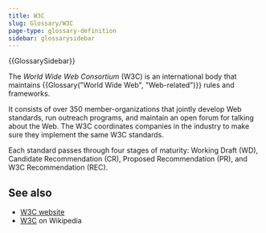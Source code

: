 ```yaml
---
title: W3C
slug: Glossary/W3C
page-type: glossary-definition
sidebar: glossarysidebar
---
```


{{GlossarySidebar}}

The _World Wide Web Consortium_ (W3C) is an international body that maintains {{Glossary("World Wide Web", "Web-related")}} rules and frameworks.

It consists of over 350 member-organizations that jointly develop Web standards, run outreach programs, and maintain an open forum for talking about the Web. The W3C coordinates companies in the industry to make sure they implement the same W3C standards.

Each standard passes through four stages of maturity: Working Draft (WD), Candidate Recommendation (CR), Proposed Recommendation (PR), and W3C Recommendation (REC).

## See also

- [W3C website](https://www.w3.org/)
- [W3C](https://en.wikipedia.org/wiki/World_Wide_Web_Consortium) on Wikipedia
